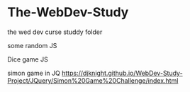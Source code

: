 # The-WebDev-Study
 the wed dev curse studdy folder
 
 some random JS
 
 Dice game JS
 
 simon game in JQ https://djknight.github.io/WebDev-Study-Project/JQuery/Simon%20Game%20Challenge/index.html

